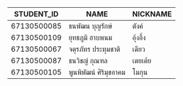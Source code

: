 | STUDENT_ID | NAME | NICKNAME  |
| -------------- | ----------- | ----------|
| 67130500085 | ธนพัฒน บุญรักษ์ | ตังค์ |
| 67130500109 | ยุทธภูมิ ฮาบพนม |อุ้งอิ้ง|
| 67130500067 | จตุรภัทร ประทุมชาติ | เดียว |
| 67130500087 | ธนวิชญ์ กุณฑล | เตยเต้ย |
| 67130500105 | พูนพิพัฒน์ ศิริมุขอาคม | โมกุน |
